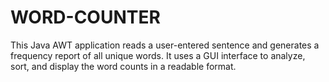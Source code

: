 # WORD-COUNTER
This Java AWT application reads a user-entered sentence and generates a frequency report of all unique words. It uses a GUI interface to analyze, sort, and display the word counts in a readable format.
